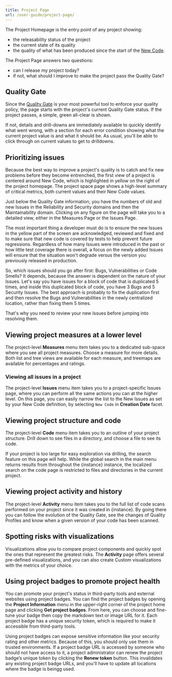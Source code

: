 ```yaml
---
title: Project Page
url: /user-guide/project-page/
---
```



The Project Homepage is the entry point of any project showing:
* the releasability status of the project
* the current state of its quality
* the quality of what has been produced since the start of the [New Code](/user-guide/clean-as-you-code/).
 

The Project Page answers two questions:
* can I release my project today?
* if not, what should I improve to make the project pass the Quality Gate? 

## Quality Gate
Since the [Quality Gate](/user-guide/quality-gates/) is your most powerful tool to enforce your quality policy, the page starts with the project's current Quality Gate status. If the project passes, a simple, green all-clear is shown.

If not, details and drill-downs are immediately available to quickly identify what went wrong, with a section for each error condition showing what the current project value is and what it should be. As usual, you'll be able to click through on current values to get to drilldowns.

## Prioritizing issues
Because the best way to improve a project's quality is to catch and fix new problems before they become entrenched, the first view of a project is centered around New Code, which is highlighted in yellow on the right of the project homepage. The project space page shows a high-level summary of critical metrics, both current values and their New Code values.

Just below the Quality Gate information, you have the numbers of old and new Issues in the Reliability and Security domains and then the Maintainability domain. Clicking on any figure on the page will take you to a detailed view, either in the Measures Page or the Issues Page.

The most important thing a developer must do is to ensure the new Issues in the yellow part of the screen are acknowledged, reviewed and fixed and to make sure that new code is covered by tests to help prevent future regressions. Regardless of how many Issues were introduced in the past or how little test coverage there is overall, a focus on the newly added Issues will ensure that the situation won't degrade versus the version you previously released in production.

So, which issues should you go after first: Bugs, Vulnerabilities or Code Smells? It depends, because the answer is dependent on the nature of your Issues. Let's say you have issues for a block of code that is duplicated 5 times, and inside this duplicated block of code, you have 3 Bugs and 5 Security Issues. The best approach is probably to fix the duplication first and then resolve the Bugs and Vulnerabilities in the newly centralized location, rather than fixing them 5 times.

That's why you need to review your new Issues before jumping into resolving them. 

## Viewing project measures at a lower level
The project-level **Measures** menu item takes you to a dedicated sub-space where you see all project measures. Choose a measure for more details. Both list and tree views are available for each measure, and treemaps are available for percentages and ratings.

### Viewing all issues in a project
The project-level **Issues** menu item takes you to a project-specific Issues page, where you can perform all the same actions you can at the higher level.
On this page, you can easily narrow the list to the New Issues as set by your New Code definition, by selecting `New Code` in **Creation Date** facet.

## Viewing project structure and code
The project-level **Code** menu item takes you to an outline of your project structure. Drill down to see files in a directory, and choose a file to see its code.

If your project is too large for easy exploration via drilling, the search feature on this page will help. While the global search in the main menu returns results from throughout the {instance} instance, the localized search on the code page is restricted to files and directories in the current project.

## Viewing project activity and history
The project-level **Activity** menu item takes you to the full list of code scans performed on your project since it was created in {instance}. By going there you can follow the evolution of the Quality Gate, see the changes of Quality Profiles and know when a given version of your code has been scanned.

## Spotting risks with visualizations
Visualizations allow you to compare project components and quickly spot the ones that represent the greatest risks. The **Activity** page offers several pre-defined visualizations, and you can also create Custom visualizations with the metrics of your choice.

## Using project badges to promote project health
You can promote your project's status in third-party tools and external websites using project badges. You can find the project badges by opening the **Project Information** menu in the upper-right corner of the project home page and clicking **Get project badges**. From here, you can choose and fine-tune your badge then copy the markdown text or image URL for it. Each project badge has a unique security token, which is required to make it accessible from third-party tools.

Using project badges can expose sensitive information like your security rating and other metrics. Because of this, you should only use them in trusted environments. If a project badge URL is accessed by someone who should not have access to it, a project administrator can renew the project badge’s unique token by clicking the **Renew token** button. This invalidates any existing project badge URLs, and you'll have to update all locations where the badge is beingg used. 